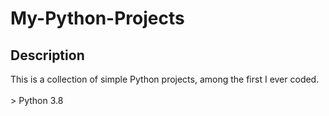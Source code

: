 # My-Python-Projects 
## Description
This is a collection of simple Python projects, among the first I ever coded.<br /><br />> Python 3.8
